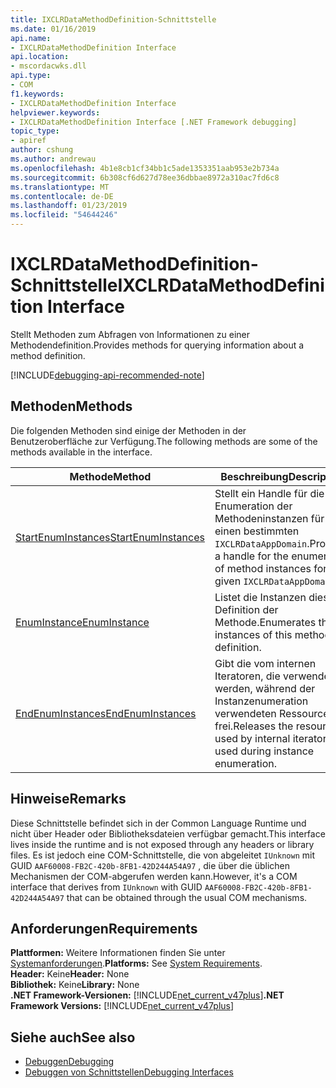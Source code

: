 ```yaml
---
title: IXCLRDataMethodDefinition-Schnittstelle
ms.date: 01/16/2019
api.name:
- IXCLRDataMethodDefinition Interface
api.location:
- mscordacwks.dll
api.type:
- COM
f1.keywords:
- IXCLRDataMethodDefinition Interface
helpviewer.keywords:
- IXCLRDataMethodDefinition Interface [.NET Framework debugging]
topic_type:
- apiref
author: cshung
ms.author: andrewau
ms.openlocfilehash: 4b1e8cb1cf34bb1c5ade1353351aab953e2b734a
ms.sourcegitcommit: 6b308cf6d627d78ee36dbbae8972a310ac7fd6c8
ms.translationtype: MT
ms.contentlocale: de-DE
ms.lasthandoff: 01/23/2019
ms.locfileid: "54644246"
---
```

# <a name="ixclrdatamethoddefinition-interface"></a><span data-ttu-id="9faef-102">IXCLRDataMethodDefinition-Schnittstelle</span><span class="sxs-lookup"><span data-stu-id="9faef-102">IXCLRDataMethodDefinition Interface</span></span>

<span data-ttu-id="9faef-103">Stellt Methoden zum Abfragen von Informationen zu einer Methodendefinition.</span><span class="sxs-lookup"><span data-stu-id="9faef-103">Provides methods for querying information about a method definition.</span></span>

[!INCLUDE[debugging-api-recommended-note](../../../../includes/debugging-api-recommended-note.md)]

## <a name="methods"></a><span data-ttu-id="9faef-104">Methoden</span><span class="sxs-lookup"><span data-stu-id="9faef-104">Methods</span></span>

<span data-ttu-id="9faef-105">Die folgenden Methoden sind einige der Methoden in der Benutzeroberfläche zur Verfügung.</span><span class="sxs-lookup"><span data-stu-id="9faef-105">The following methods are some of the methods available in the interface.</span></span>

| <span data-ttu-id="9faef-106">Methode</span><span class="sxs-lookup"><span data-stu-id="9faef-106">Method</span></span>                                                                                                                          | <span data-ttu-id="9faef-107">Beschreibung</span><span class="sxs-lookup"><span data-stu-id="9faef-107">Description</span></span>                                                                                 |
| ------------------------------------------------------------------------------------------------------------------------------- | ------------------------------------------------------------------------------------------- |
| [<span data-ttu-id="9faef-108">StartEnumInstances</span><span class="sxs-lookup"><span data-stu-id="9faef-108">StartEnumInstances</span></span>](../../../../docs/framework/unmanaged-api/debugging/ixclrdatamethoddefinition-startenuminstances-method.md) | <span data-ttu-id="9faef-109">Stellt ein Handle für die Enumeration der Methodeninstanzen für einen bestimmten `IXCLRDataAppDomain`.</span><span class="sxs-lookup"><span data-stu-id="9faef-109">Provides a handle for the enumeration of method instances for a given `IXCLRDataAppDomain`.</span></span> |
| [<span data-ttu-id="9faef-110">EnumInstance</span><span class="sxs-lookup"><span data-stu-id="9faef-110">EnumInstance</span></span>](../../../../docs/framework/unmanaged-api/debugging/ixclrdatamethoddefinition-enuminstance-method.md)             | <span data-ttu-id="9faef-111">Listet die Instanzen dieser Definition der Methode.</span><span class="sxs-lookup"><span data-stu-id="9faef-111">Enumerates the instances of this method definition.</span></span>                                         |
| [<span data-ttu-id="9faef-112">EndEnumInstances</span><span class="sxs-lookup"><span data-stu-id="9faef-112">EndEnumInstances</span></span>](../../../../docs/framework/unmanaged-api/debugging/ixclrdatamethoddefinition-endenuminstances-method.md)     | <span data-ttu-id="9faef-113">Gibt die vom internen Iteratoren, die verwendet werden, während der Instanzenumeration verwendeten Ressourcen frei.</span><span class="sxs-lookup"><span data-stu-id="9faef-113">Releases the resources used by internal iterators used during instance enumeration.</span></span>         |

## <a name="remarks"></a><span data-ttu-id="9faef-114">Hinweise</span><span class="sxs-lookup"><span data-stu-id="9faef-114">Remarks</span></span>

<span data-ttu-id="9faef-115">Diese Schnittstelle befindet sich in der Common Language Runtime und nicht über Header oder Bibliotheksdateien verfügbar gemacht.</span><span class="sxs-lookup"><span data-stu-id="9faef-115">This interface lives inside the runtime and is not exposed through any headers or library files.</span></span> <span data-ttu-id="9faef-116">Es ist jedoch eine COM-Schnittstelle, die von abgeleitet `IUnknown` mit GUID `AAF60008-FB2C-420b-8FB1-42D244A54A97` , die über die üblichen Mechanismen der COM-abgerufen werden kann.</span><span class="sxs-lookup"><span data-stu-id="9faef-116">However, it's a COM interface that derives from `IUnknown` with GUID `AAF60008-FB2C-420b-8FB1-42D244A54A97` that can be obtained through the usual COM mechanisms.</span></span>

## <a name="requirements"></a><span data-ttu-id="9faef-117">Anforderungen</span><span class="sxs-lookup"><span data-stu-id="9faef-117">Requirements</span></span>

<span data-ttu-id="9faef-118">**Plattformen:** Weitere Informationen finden Sie unter [Systemanforderungen](../../../../docs/framework/get-started/system-requirements.md).</span><span class="sxs-lookup"><span data-stu-id="9faef-118">**Platforms:** See [System Requirements](../../../../docs/framework/get-started/system-requirements.md).</span></span>  
<span data-ttu-id="9faef-119">**Header:** Keine</span><span class="sxs-lookup"><span data-stu-id="9faef-119">**Header:** None</span></span>  
<span data-ttu-id="9faef-120">**Bibliothek:** Keine</span><span class="sxs-lookup"><span data-stu-id="9faef-120">**Library:** None</span></span>  
<span data-ttu-id="9faef-121">**.NET Framework-Versionen:** [!INCLUDE[net_current_v47plus](../../../../includes/net-current-v47plus.md)]</span><span class="sxs-lookup"><span data-stu-id="9faef-121">**.NET Framework Versions:** [!INCLUDE[net_current_v47plus](../../../../includes/net-current-v47plus.md)]</span></span>  

## <a name="see-also"></a><span data-ttu-id="9faef-122">Siehe auch</span><span class="sxs-lookup"><span data-stu-id="9faef-122">See also</span></span>

- [<span data-ttu-id="9faef-123">Debuggen</span><span class="sxs-lookup"><span data-stu-id="9faef-123">Debugging</span></span>](../../../../docs/framework/unmanaged-api/debugging/index.md)
- [<span data-ttu-id="9faef-124">Debuggen von Schnittstellen</span><span class="sxs-lookup"><span data-stu-id="9faef-124">Debugging Interfaces</span></span>](../../../../docs/framework/unmanaged-api/debugging/debugging-interfaces.md)
